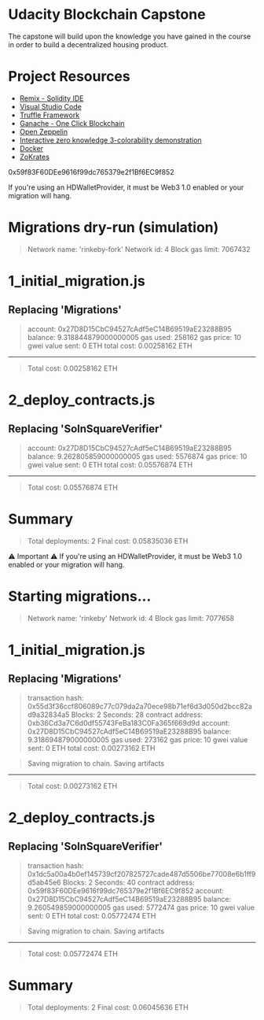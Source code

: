 # Udacity Blockchain Capstone

The capstone will build upon the knowledge you have gained in the course in order to build a decentralized housing product. 

# Project Resources

* [Remix - Solidity IDE](https://remix.ethereum.org/)
* [Visual Studio Code](https://code.visualstudio.com/)
* [Truffle Framework](https://truffleframework.com/)
* [Ganache - One Click Blockchain](https://truffleframework.com/ganache)
* [Open Zeppelin ](https://openzeppelin.org/)
* [Interactive zero knowledge 3-colorability demonstration](http://web.mit.edu/~ezyang/Public/graph/svg.html)
* [Docker](https://docs.docker.com/install/)
* [ZoKrates](https://github.com/Zokrates/ZoKrates)



0x59f83F60DEe9616f99dc765379e2f1Bf6EC9f852









If you're using an HDWalletProvider, it must be Web3 1.0 enabled or your migration will hang.


Migrations dry-run (simulation)
===============================
> Network name:    'rinkeby-fork'
> Network id:      4
> Block gas limit: 7067432


1_initial_migration.js
======================

   Replacing 'Migrations'
   ----------------------
   > account:             0x27D8D15CbC94527cAdf5eC14B69519aE23288B95
   > balance:             9.318844879000000005
   > gas used:            258162
   > gas price:           10 gwei
   > value sent:          0 ETH
   > total cost:          0.00258162 ETH

   -------------------------------------
   > Total cost:          0.00258162 ETH


2_deploy_contracts.js
=====================

   Replacing 'SolnSquareVerifier'
   ------------------------------
   > account:             0x27D8D15CbC94527cAdf5eC14B69519aE23288B95
   > balance:             9.262805859000000005
   > gas used:            5576874
   > gas price:           10 gwei
   > value sent:          0 ETH
   > total cost:          0.05576874 ETH

   -------------------------------------
   > Total cost:          0.05576874 ETH


Summary
=======
> Total deployments:   2
> Final cost:          0.05835036 ETH

⚠️  Important ⚠️
If you're using an HDWalletProvider, it must be Web3 1.0 enabled or your migration will hang.


Starting migrations...
======================
> Network name:    'rinkeby'
> Network id:      4
> Block gas limit: 7077658


1_initial_migration.js
======================

   Replacing 'Migrations'
   ----------------------
   > transaction hash:    0x55d3f36ccf806089c77c079da2a70ece98b71ef6d3d050d2bcc82ad9a32834a5
   > Blocks: 2            Seconds: 28
   > contract address:    0xb36Cd3a7C6d0df55743FeBa183C0Fa365f669d9d
   > account:             0x27D8D15CbC94527cAdf5eC14B69519aE23288B95
   > balance:             9.318694879000000005
   > gas used:            273162
   > gas price:           10 gwei
   > value sent:          0 ETH
   > total cost:          0.00273162 ETH


   > Saving migration to chain.
   > Saving artifacts
   -------------------------------------
   > Total cost:          0.00273162 ETH


2_deploy_contracts.js
=====================

   Replacing 'SolnSquareVerifier'
   ------------------------------
   > transaction hash:    0x1dc5a00a4b0ef145739cf207825727cade487d5506be77008e6b1ff9d5ab45e6
   > Blocks: 2            Seconds: 40
   > contract address:    0x59f83F60DEe9616f99dc765379e2f1Bf6EC9f852
   > account:             0x27D8D15CbC94527cAdf5eC14B69519aE23288B95
   > balance:             9.260549859000000005
   > gas used:            5772474
   > gas price:           10 gwei
   > value sent:          0 ETH
   > total cost:          0.05772474 ETH


   > Saving migration to chain.
   > Saving artifacts
   -------------------------------------
   > Total cost:          0.05772474 ETH


Summary
=======
> Total deployments:   2
> Final cost:          0.06045636 ETH